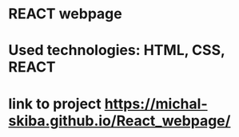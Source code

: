 # REACT webpage

# Used technologies: HTML, CSS, REACT

# link to project https://michal-skiba.github.io/React_webpage/
